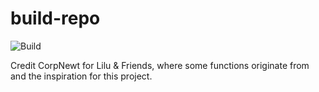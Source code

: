 # build-repo

![Build](https://github.com/dortania/build-repo/workflows/Build/badge.svg)

Credit CorpNewt for Lilu & Friends, where some functions originate from and the inspiration for this project.